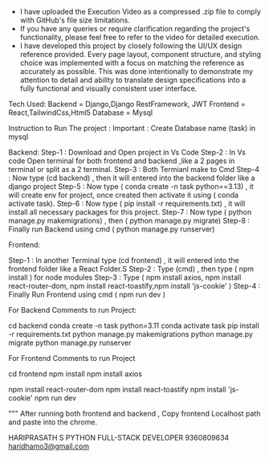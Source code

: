 * I have uploaded the Execution Video as a compressed .zip file to comply with GitHub's file size limitations.
* If you have any queries or require clarification regarding the project's functionality, please feel free to refer to the video for detailed execution.
* I have developed this project by closely following the UI/UX design reference provided. Every page layout, component structure, and styling choice was implemented with a focus on matching the reference as accurately as possible. This was done intentionally to demonstrate my attention to detail and ability to translate design specifications into a fully functional and visually consistent user interface.

Tech Used:
Backend = Django,Django RestFramework, JWT
Frontend = React,TailwindCss,Html5
Database = Mysql

Instruction to Run The project :
Important : Create Database name (task) in mysql 

Backend:
Step-1 : Download and Open project in Vs Code 
Step-2 : In Vs code Open terminal for both frontend and backend ,like a 2 pages in terminal or split as a 2 terminal.
Step-3 : Both Termianl make to Cmd
Step-4 : Now type (cd backend) , then it will entered into the backend folder like a django project 
Step-5 : Now type ( conda create -n task python==3.13) , it will create env for project, once created then activate it using ( conda activate task).
Step-6 : Now type ( pip install -r requirements.txt) , it will install all necessary packages for this project.
Step-7 : Now type ( python manage.py makemigrations) , then ( python manage.py migrate)
Step-8 : Finally run Backend using cmd  ( python manage.py runserver)

Frontend:

Step-1 : In another Terminal type (cd frontend) , it will entered into the frontend folder like a React Folder.S
Step-2 : Type (cmd) , then type ( npm install ) for node modules
Step-3 : Type ( npm install axios, npm install react-router-dom, npm install react-toastify,npm install 'js-cookie' )
Step-4 : Finally Run Frontend using cmd ( npm run dev )


For Backend Comments to run Project:

cd backend
conda create -n task python=3.11
conda activate task
pip install -r requirements.txt
python manage.py makemigrations
python manage.py migrate
python manage.py runserver

For Frontend Comments to run Project

cd frontend
npm install
npm install axios




npm install react-router-dom
npm install react-toastify
npm install 'js-cookie'
npm run dev 

""" After running both frontend and backend , Copy frontend Localhost path and paste into the chrome.

HARIPRASATH S
PYTHON FULL-STACK DEVELOPER
9360809634
haridhamo3@gmail.com
